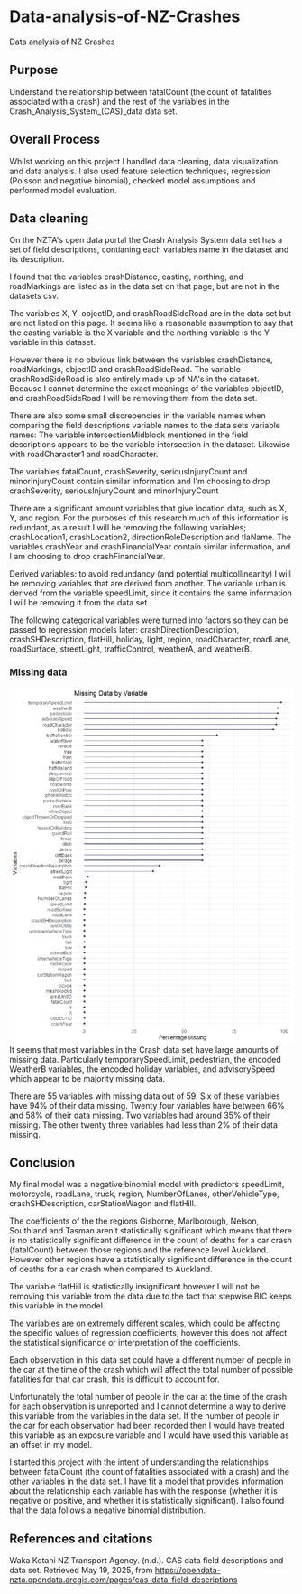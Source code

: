 # Data-analysis-of-NZ-Crashes
Data analysis of NZ Crashes

## Purpose
Understand the relationship between fatalCount (the count of fatalities associated with a crash) and the rest of the variables in the Crash_Analysis_System_(CAS)_data data set.

## Overall Process
Whilst working on this project I handled data cleaning, data visualization and data analysis. I also used feature selection techniques, regression (Poisson and negative binomial), checked model assumptions and performed model evaluation.

## Data cleaning

On the NZTA's open data portal the Crash Analysis System data set has a set of field descriptions, contianing each variables name in the dataset and its description.

I found that the variables crashDistance, easting, northing, and roadMarkings are listed as in the data set on that page, but are not in the datasets csv.

The variables X, Y, objectID, and crashRoadSideRoad are in the data set but are not listed on this page. It seems like a reasonable assumption to say that the easting variable is the X variable and the northing variable is the Y variable in this dataset.

However there is no obvious link between the variables crashDistance, roadMarkings, objectID and crashRoadSideRoad. The variable crashRoadSideRoad is also entirely made up of NA's in the dataset. Because I cannot determine the exact meanings of the variables objectID, and crashRoadSideRoad I will be removing them from the data set.

There are also some small discrepencies in the variable names when comparing the field descriptions variable names to the data sets variable names: The variable intersectionMidblock mentioned in the field descriptions appears to be the variable intersection in the dataset. Likewise with roadCharacter1 and roadCharacter.

The variables fatalCount, crashSeverity, seriousInjuryCount and minorInjuryCount contain similar information and I'm choosing to drop crashSeverity, seriousInjuryCount and minorInjuryCount

There are a significant amount variables that give location data, such as X, Y, and region. For the purposes of this research much of this information is redundant, as a result I will be removing the following variables; crashLocation1, crashLocation2, directionRoleDescription and tlaName. The variables crashYear and crashFinancialYear contain similar information, and I am choosing to drop crashFinancialYear.

Derived variables: to avoid redundancy (and potential multicollinearity) I will be removing variables that are derived from another. The variable urban is derived from the variable speedLimit, since it contains the same information I will be removing it from the data set.


The following categorical variables were turned into factors so they can be passed to regression models later: crashDirectionDescription, crashSHDescription, flatHill, holiday, light, region, roadCharacter, roadLane, roadSurface, streetLight, trafficControl, weatherA, and weatherB.

### Missing data
![Alt](Plots/Missing_data.png)
It seems that most variables in the Crash data set have large amounts of missing data. Particularly temporarySpeedLimit, pedestrian, the encoded WeatherB variables, the encoded holiday variables, and advisorySpeed which appear to be majority missing data.

There are 55 variables with missing data out of 59. Six of these variables have 94% of their data missing. Twenty four variables have between 66% and 58% of their data missing. Two variables had around 35% of their missing. The other twenty three variables had less than 2% of their data missing.

## Conclusion
My final model was a negative binomial model with predictors speedLimit, motorcycle, roadLane, truck, region, NumberOfLanes, otherVehicleType, crashSHDescription, carStationWagon and flatHill.

The coefficients of the the regions Gisborne, Marlborough, Nelson, Southland and Tasman aren’t statistically significant which means that there is no statistically significant difference in the count of deaths for a car crash (fatalCount) between those regions and the reference level Auckland. However other regions have a statistically significant difference in the count of deaths for a car crash when compared to Auckland.

The variable flatHill is statistically insignificant however I will not be removing this variable from the data due to the fact that stepwise BIC keeps this variable in the model.

The variables are on extremely different scales, which could be affecting the specific values of regression coefficients, however this does not affect the statistical significance or interpretation of the coefficients.

Each observation in this data set could have a different number of people in the car at the time of the crash which will affect the total number of possible fatalities for that car crash, this is difficult to account for.

Unfortunately the total number of people in the car at the time of the crash for each observation is unreported and I cannot determine a way to derive this variable from the variables in the data set. If the number of people in the car for each observation had been recorded then I would have treated this variable as an exposure variable and I would have used this variable as an offset in my model.

I started this project with the intent of understanding the relationships between fatalCount (the count of fatalities associated with a crash) and the other variables in the data set. I have fit a model that provides information about the relationship each variable has with the response (whether it is negative or positive, and whether it is statistically significant). I also found that the data follows a negative binomial distribution.

## References and citations
Waka Kotahi NZ Transport Agency. (n.d.). CAS data field descriptions and data set. Retrieved May 19, 2025, from https://opendata-nzta.opendata.arcgis.com/pages/cas-data-field-descriptions

